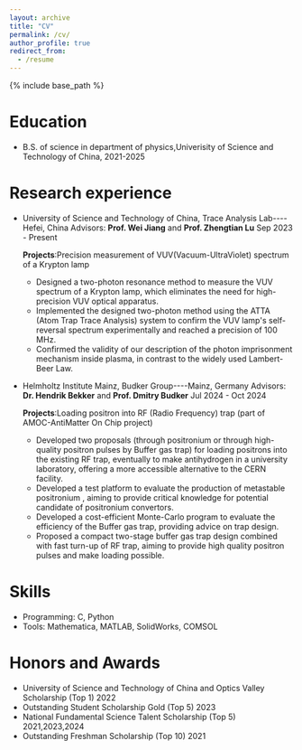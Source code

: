 ```yaml
---
layout: archive
title: "CV"
permalink: /cv/
author_profile: true
redirect_from:
  - /resume
---
```


{% include base_path %}

Education
======
* B.S. of science in department of physics,Univerisity of Science and Technology of China, 2021-2025

Research experience
======
* University of Science and Technology of China, Trace Analysis Lab----Hefei, China
  Advisors: **Prof. Wei Jiang** and **Prof. Zhengtian Lu** Sep 2023 -  Present
  
  **Projects**:Precision measurement of VUV(Vacuum-UltraViolet) spectrum of a Krypton lamp
  * Designed a two-photon resonance method to measure the VUV spectrum of a Krypton lamp, which eliminates the need for high-precision VUV optical apparatus.
  * Implemented the designed two-photon method using the ATTA (Atom Trap Trace Analysis) system to confirm the VUV lamp's self-reversal spectrum experimentally and reached a precision of 100 MHz.
  * Confirmed the validity of our description of the photon imprisonment mechanism inside plasma, in contrast to the widely used Lambert-Beer Law.
* Helmholtz Institute Mainz, Budker Group----Mainz, Germany
  Advisors: **Dr. Hendrik Bekker** and **Prof. Dmitry Budker** Jul 2024 -  Oct 2024
  
  **Projects**:Loading positron into RF (Radio Frequency) trap (part of AMOC-AntiMatter On Chip project)
  * Developed two proposals (through positronium or through high-quality positron pulses by Buffer gas trap) for loading positrons into the existing RF trap, eventually to make antihydrogen in a university laboratory, offering a more accessible alternative to the CERN facility.
  * Developed a test platform to evaluate the production of metastable positronium , aiming to provide critical knowledge for potential candidate of positronium convertors.
  * Developed a cost-efficient Monte-Carlo program to evaluate the efficiency of the Buffer gas trap, providing advice on trap design.
  * Proposed a compact two-stage buffer gas trap design combined with fast turn-up of RF trap, aiming to provide high quality positron pulses and make loading possible.
    
Skills
======
* Programming: C, Python
* Tools: Mathematica, MATLAB, SolidWorks, COMSOL

Honors and Awards
======
* University of Science and Technology of China and Optics Valley Scholarship (Top 1) 2022
* Outstanding Student Scholarship Gold (Top 5) 2023
* National Fundamental Science Talent Scholarship (Top 5) 2021,2023,2024
* Outstanding Freshman Scholarship (Top 10) 2021


